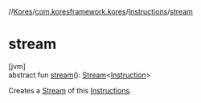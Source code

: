 //[Kores](../../../index.md)/[com.koresframework.kores](../index.md)/[Instructions](index.md)/[stream](stream.md)

# stream

[jvm]\
abstract fun [stream](stream.md)(): [Stream](https://docs.oracle.com/javase/8/docs/api/java/util/stream/Stream.html)<[Instruction](../-instruction/index.md)>

Creates a [Stream](https://docs.oracle.com/javase/8/docs/api/java/util/stream/Stream.html) of this [Instructions](index.md).
